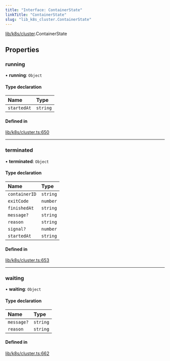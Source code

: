 ```yaml
---
title: "Interface: ContainerState"
linkTitle: "ContainerState"
slug: "lib_k8s_cluster.ContainerState"
---
```


[lib/k8s/cluster](../modules/lib_k8s_cluster.md).ContainerState

## Properties

### running

• **running**: `Object`

#### Type declaration

| Name | Type |
| :------ | :------ |
| `startedAt` | `string` |

#### Defined in

[lib/k8s/cluster.ts:650](https://github.com/headlamp-k8s/headlamp/blob/840d05a1/frontend/src/lib/k8s/cluster.ts#L650)

___

### terminated

• **terminated**: `Object`

#### Type declaration

| Name | Type |
| :------ | :------ |
| `containerID` | `string` |
| `exitCode` | `number` |
| `finishedAt` | `string` |
| `message?` | `string` |
| `reason` | `string` |
| `signal?` | `number` |
| `startedAt` | `string` |

#### Defined in

[lib/k8s/cluster.ts:653](https://github.com/headlamp-k8s/headlamp/blob/840d05a1/frontend/src/lib/k8s/cluster.ts#L653)

___

### waiting

• **waiting**: `Object`

#### Type declaration

| Name | Type |
| :------ | :------ |
| `message?` | `string` |
| `reason` | `string` |

#### Defined in

[lib/k8s/cluster.ts:662](https://github.com/headlamp-k8s/headlamp/blob/840d05a1/frontend/src/lib/k8s/cluster.ts#L662)
